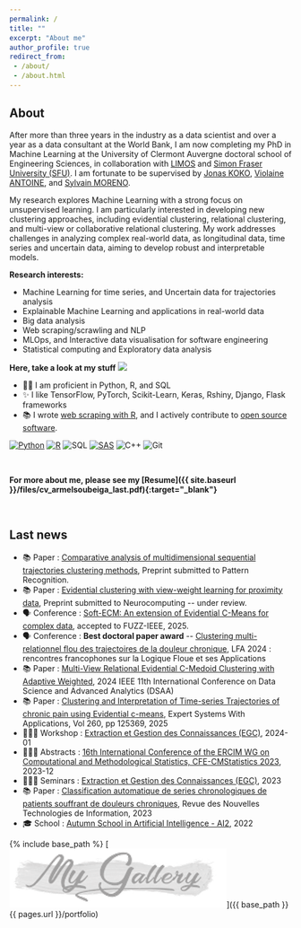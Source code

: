 ```yaml
---
permalink: /
title: ""
excerpt: "About me"
author_profile: true
redirect_from:
 - /about/
 - /about.html
---
```


About
------
After more than three years in the industry as a data scientist and over a year as a data consultant at the World Bank, I am now completing my PhD in Machine Learning at the University of Clermont Auvergne doctoral school of Engineering Sciences, in collaboration with [LIMOS](https://limos.fr/) and [Simon Fraser University (SFU)](https://www.sfu.ca/). I am fortunate to be supervised by [Jonas KOKO](https://perso.isima.fr/~jokoko/), [Violaine ANTOINE](https://perso.isima.fr/~viantoin/), and [Sylvain MORENO](https://www.digitalhealthcircle.ca/).  

My research explores Machine Learning with a strong focus on unsupervised learning. I am particularly interested in developing new clustering approaches, including evidential clustering, relational clustering, and multi-view or collaborative relational clustering. My work addresses challenges in analyzing complex real-world data, as longitudinal data, time series and uncertain data, aiming to develop robust and interpretable models.  

**Research interests:**

- Machine Learning for time series, and Uncertain data for trajectories analysis
- Explainable Machine Learning and applications in real-world data
- Big data analysis
- Web scraping/scrawling and NLP
- MLOps, and Interactive data visualisation for software engineering
- Statistical computing and Exploratory data analysis

**Here, take a look at my stuff**  <img src="https://raw.githubusercontent.com/aemmadi/aemmadi/master/wave.gif" width="20px">

- 👨‍💻 I am proficient in Python, R, and SQL
- ✨ I like TensorFlow, PyTorch, Scikit-Learn, Keras, Rshiny, Django, Flask frameworks
- 📚 I wrote [web scraping with R](https://www.amazon.fr/dp/B0B6XGTXKP), and I actively contribute to [open source software](https://armelsoubeiga.github.io/talks/).

[![Python](https://img.shields.io/badge/-programming-black?style=flat-square&logo=python&link=https://github.com/armelsoubeiga)](https://github.com/armelsoubeiga)
[![R](https://img.shields.io/badge/-programming-black?style=flat-square&logo=r&link=https://github.com/armelsoubeiga)](https://github.com/armelsoubeiga)
![SQL](https://img.shields.io/badge/SQL-programming-black?style=flat-square&logo=sql)
[![SAS](https://img.shields.io/badge/SAS-programming-black)](https://github.com/armelsoubeiga)
![C++](https://img.shields.io/badge/-C++-00599C?style=flat-square&logo=c)
![Git](https://img.shields.io/badge/-Git-black?style=flat-square&logo=git)

<br/>

**For more about me, please see my [Resume]({{ site.baseurl }}/files/cv_armelsoubeiga_last.pdf){:target="_blank"}**

<br/>

**Last news**
------
- 📚 Paper : [Comparative analysis of multidimensional sequential trajectories clustering methods](), Preprint submitted to Pattern Recognition.
- 📚 Paper : [Evidential clustering with view-weight learning for proximity data](), Preprint submitted to Neurocomputing -- under review.
- 🗣️ Conference : [Soft-ECM: An extension of Evidential C-Means for complex data](), accepted to FUZZ-IEEE, 2025.
- 🗣️ Conference : **Best doctoral paper award** -- [Clustering multi-relationnel flou des trajectoires de la douleur chronique](https://armelsoubeiga.github.io/publications/2024-11-07-lfa2024), LFA 2024 : rencontres francophones sur la Logique Floue et ses Applications
- 📚 Paper : [Multi-View Relational Evidential C-Medoid Clustering with Adaptive Weighted](https://armelsoubeiga.github.io/publications/2024-10-06-Multi-View-Relational-Evidential-C-Medoid-Clustering-with-Adaptive-Weighted), 2024 IEEE 11th International Conference on Data Science and Advanced Analytics (DSAA)
- 📚 Paper : [Clustering and Interpretation of Time-series Trajectories of chronic pain using Evidential c-means](https://armelsoubeiga.github.io/publications/2024-09-20-Clustering-and-Interpretation-of-Time-series-rajectories-journalversion), Expert Systems With Applications, Vol 260, pp 125369, 2025
- 👨🏾‍🏫 Workshop : [ Extraction et Gestion des Connaissances (EGC)](https://iutdijon.u-bourgogne.fr/egc2024/), 2024-01
- 👨🏾‍🏫 Abstracts : [ 16th International Conference of the ERCIM WG on Computational and Methodological Statistics, CFE-CMStatistics 2023](https://www.cmstatistics.org/CMStatistics2023/docs/BoA.pdf?20231128014621), 2023-12
- 👨🏾‍🏫 Seminars : [ Extraction et Gestion des Connaissances (EGC)](https://egc2023.sciencesconf.org/), 2023
- 📚 Paper : [Classification automatique de series chronologiques de patients souffrant de douleurs chroniques](https://armelsoubeiga.github.io/publications/2023-01-16-Clustering-ecm-chronic-pain), Revue des Nouvelles Technologies de Information, 2023
- 🎓 School : [Autumn School in Artificial Intelligence - AI2](http://ia2.gdria.fr/autumn-school-in-artificial-intelligence/), 2022


{% include base_path %}
[![](images/porfolio/mygal.PNG)]({{ base_path }}{{ pages.url }}/portfolio)
